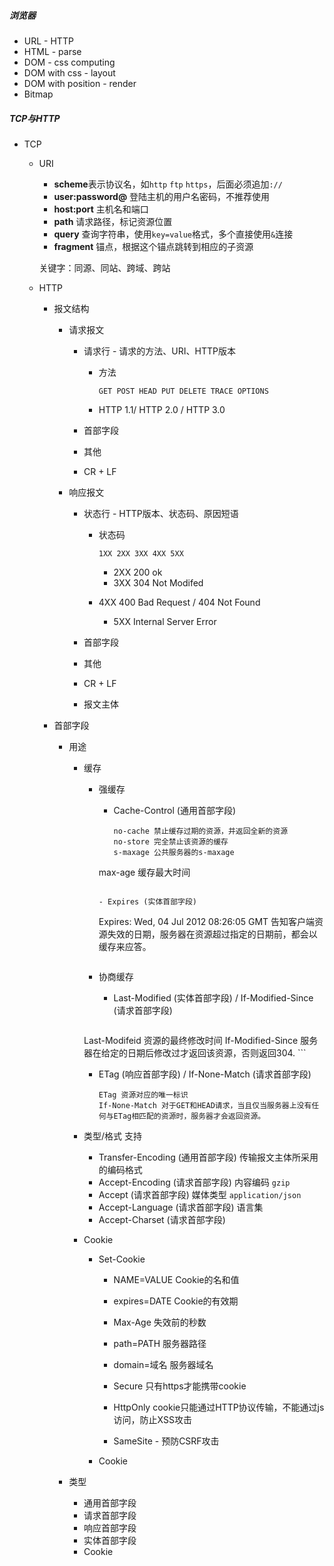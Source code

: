 ##### 浏览器

- URL - HTTP
- HTML - parse
- DOM - css computing
- DOM with css - layout
- DOM with position - render
- Bitmap

##### TCP与HTTP

- TCP

  - URI 

    - **scheme**表示协议名，如`http` `ftp` `https`，后面必须追加`://`
    - **user:password@** 登陆主机的用户名密码，不推荐使用
    - **host:port** 主机名和端口
    - **path** 请求路径，标记资源位置
    - **query** 查询字符串，使用`key=value`格式，多个直接使用`&`连接
    - **fragment** 锚点，根据这个锚点跳转到相应的子资源

    关键字：同源、同站、跨域、跨站

  - HTTP

    - 报文结构

      - 请求报文

        - 请求行 - 请求的方法、URI、HTTP版本

          - 方法

            `GET POST HEAD PUT DELETE TRACE OPTIONS`

          - HTTP 1.1/ HTTP 2.0 / HTTP 3.0

        - 首部字段

        - 其他

        - CR + LF

      - 响应报文

        - 状态行 - HTTP版本、状态码、原因短语

          - 状态码

            `1XX 2XX 3XX 4XX 5XX`
  
            - 2XX  200 ok
            - 3XX  304 Not Modifed
          - 4XX 400 Bad Request / 404 Not Found
            - 5XX  Internal Server Error

        - 首部字段

        - 其他

        - CR + LF

        - 报文主体

    - 首部字段

      - 用途

        - 缓存

          - 强缓存

            - Cache-Control (通用首部字段)
  
              ```
              no-cache 禁止缓存过期的资源，并返回全新的资源
              no-store 完全禁止该资源的缓存
              s-maxage 公共服务器的s-maxage
            max-age  缓存最大时间
              ```

            - Expires (实体首部字段)
  
              ```
              Expires: Wed, 04 Jul 2012 08:26:05 GMT
            告知客户端资源失效的日期，服务器在资源超过指定的日期前，都会以缓存来应答。
              ```
      
          - 协商缓存

            - Last-Modified (实体首部字段) / If-Modified-Since (请求首部字段)

              ```
          Last-Modifeid 资源的最终修改时间
              If-Modified-Since 服务器在给定的日期后修改过才返回该资源，否则返回304.
              ```
      
            - ETag (响应首部字段) / If-None-Match (请求首部字段)
      
              ```
              ETag 资源对应的唯一标识
              If-None-Match 对于GET和HEAD请求，当且仅当服务器上没有任何与ETag相匹配的资源时，服务器才会返回资源。
              ```
      
        - 类型/格式 支持
      
          - Transfer-Encoding (通用首部字段) 传输报文主体所采用的编码格式
          - Accept-Encoding (请求首部字段) 内容编码 `gzip`
          - Accept (请求首部字段) 媒体类型  `application/json`
          - Accept-Language (请求首部字段)  语言集
          - Accept-Charset (请求首部字段) 
      
        - Cookie
      
          - Set-Cookie 
            - NAME=VALUE Cookie的名和值
      
            - expires=DATE Cookie的有效期
      
            - Max-Age 失效前的秒数
      
            - path=PATH 服务器路径
      
            - domain=域名 服务器域名
      
            - Secure 只有https才能携带cookie
      
            - HttpOnly cookie只能通过HTTP协议传输，不能通过js访问，防止XSS攻击
      
            - SameSite - 预防CSRF攻击
          - Cookie
      
      - 类型
      
        - 通用首部字段
        - 请求首部字段
        - 响应首部字段
        - 实体首部字段
        - Cookie

